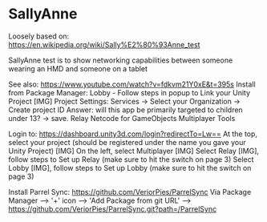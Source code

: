 # SallyAnne


Loosely based on: https://en.wikipedia.org/wiki/Sally%E2%80%93Anne_test

SallyAnne test is to show networking capabilities between someone wearing an HMD and someone on a tablet

See also: https://www.youtube.com/watch?v=fdkvm21Y0xE&t=395s
Install from Package Manager:
Lobby - Follow steps in popup to Link your Unity Project [IMG]
    Project Settings: Services -> Select your Organization -> Create project ID
    Answer: will this app be primarily targeted to children under 13? -> save.
Relay 
Netcode for GameObjects
Multiplayer Tools

Login to: https://dashboard.unity3d.com/login?redirectTo=Lw==
    At the top, select your project (should be registered under the name you gave your Unity Project) [IMG]
    On the left, select Multiplayer [IMG]
        Select Relay [IMG], follow steps to Set up Relay (make sure to hit the switch on page 3)
        Select Lobby [IMG], follow steps to Set up Lobby (make sure to hit the switch on page 3)

Install Parrel Sync: https://github.com/VeriorPies/ParrelSync
Via Package Manager --> '+' icon --> 'Add Package from git URL' --> https://github.com/VeriorPies/ParrelSync.git?path=/ParrelSync

